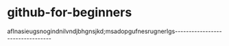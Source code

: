 # github-for-beginners
aflnasieugsnogindnilvndjbhgnsjkd;msadopgufnesrugnerlgs---------------------------------
